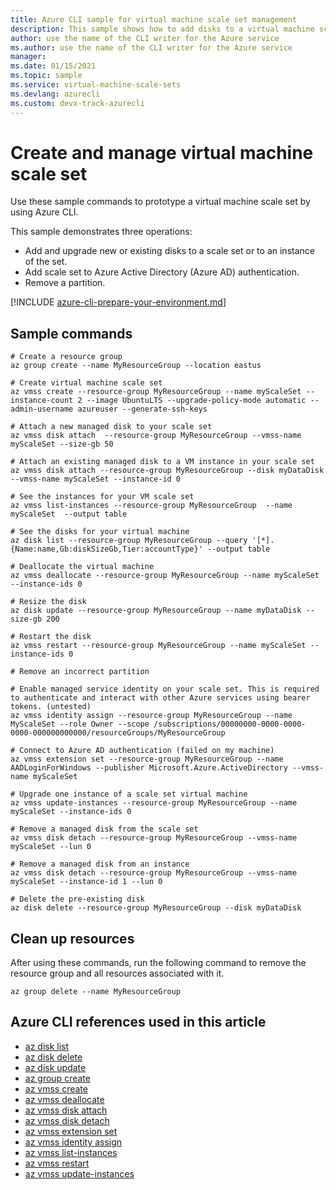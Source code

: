 ```yaml
---
title: Azure CLI sample for virtual machine scale set management
description: This sample shows how to add disks to a virtual machine scale set, upgrade disks, add your virtual machines to Azure AD authentication, and remove a partition.
author: use the name of the CLI writer for the Azure service
ms.author: use the name of the CLI writer for the Azure service
manager: 
ms.date: 01/15/2021
ms.topic: sample
ms.service: virtual-machine-scale-sets
ms.devlang: azurecli 
ms.custom: devx-track-azurecli
---
```


# Create and manage virtual machine scale set

Use these sample commands to prototype a virtual machine scale set by using Azure CLI.

This sample demonstrates three operations:

* Add and upgrade new or existing disks to a scale set or to an instance of the set.
* Add scale set to Azure Active Directory (Azure AD) authentication.
* Remove a partition.

[!INCLUDE [azure-cli-prepare-your-environment.md](../../../includes/azure-cli-prepare-your-environment.md)]

## Sample commands

```azurecli
# Create a resource group
az group create --name MyResourceGroup --location eastus

# Create virtual machine scale set
az vmss create --resource-group MyResourceGroup --name myScaleSet --instance-count 2 --image UbuntuLTS --upgrade-policy-mode automatic --admin-username azureuser --generate-ssh-keys

# Attach a new managed disk to your scale set
az vmss disk attach  --resource-group MyResourceGroup --vmss-name myScaleSet --size-gb 50

# Attach an existing managed disk to a VM instance in your scale set
az vmss disk attach --resource-group MyResourceGroup --disk myDataDisk --vmss-name myScaleSet --instance-id 0

# See the instances for your VM scale set
az vmss list-instances --resource-group MyResourceGroup  --name myScaleSet  --output table

# See the disks for your virtual machine
az disk list --resource-group MyResourceGroup --query '[*].{Name:name,Gb:diskSizeGb,Tier:accountType}' --output table

# Deallocate the virtual machine
az vmss deallocate --resource-group MyResourceGroup --name myScaleSet --instance-ids 0 

# Resize the disk
az disk update --resource-group MyResourceGroup --name myDataDisk --size-gb 200

# Restart the disk
az vmss restart --resource-group MyResourceGroup --name myScaleSet --instance-ids 0 

# Remove an incorrect partition

# Enable managed service identity on your scale set. This is required to authenticate and interact with other Azure services using bearer tokens. (untested)
az vmss identity assign --resource-group MyResourceGroup --name MyScaleSet --role Owner --scope /subscriptions/00000000-0000-0000-0000-000000000000/resourceGroups/MyResourceGroup

# Connect to Azure AD authentication (failed on my machine)
az vmss extension set --resource-group MyResourceGroup --name AADLoginForWindows --publisher Microsoft.Azure.ActiveDirectory --vmss-name myScaleSet

# Upgrade one instance of a scale set virtual machine
az vmss update-instances --resource-group MyResourceGroup --name myScaleSet --instance-ids 0 

# Remove a managed disk from the scale set
az vmss disk detach --resource-group MyResourceGroup --vmss-name myScaleSet --lun 0

# Remove a managed disk from an instance
az vmss disk detach --resource-group MyResourceGroup --vmss-name myScaleSet --instance-id 1 --lun 0

# Delete the pre-existing disk
az disk delete --resource-group MyResourceGroup --disk myDataDisk

```

## Clean up resources

After using these commands, run the following command to remove the resource group and all resources associated with it.

```azurecli-interactive
az group delete --name MyResourceGroup
```

## Azure CLI references used in this article

* [az disk list](/cli/azure/disk#az_disk_list)
* [az disk delete](/cli/azure/disk#az_disk_delete)
* [az disk update](/cli/azure/disk#az_disk_update)
* [az group create](/cli/azure/group#az_group_create)
* [az vmss create](/cli/azure/vmss#az_vmss_create)
* [az vmss deallocate](/cli/azure/vmss#az_vmss_deallocate)
* [az vmss disk attach](/cli/azure/vmss/disk#az_vmss_disk_attach)
* [az vmss disk detach](/cli/azure/vmss/disk#az_vmss_disk_detach)
* [az vmss extension set](/cli/azure/vmss/extension#az_vmss_extension_set)
* [az vmss identity assign](/cli/azure/vmss/identity#az_vmss_identity_assign)
* [az vmss list-instances](/cli/azure/vmss#az_vmss_list_instances)
* [az vmss restart](/cli/azure/vmss#az_vmss_restart)
* [az vmss update-instances](/cli/azure/vmss#az_vmss_update_instances)
